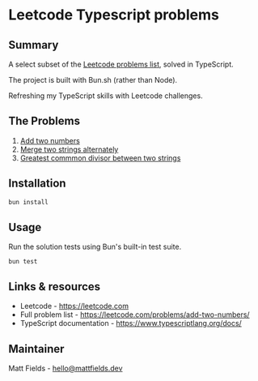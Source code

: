 # Leetcode Typescript problems

## Summary

A select subset of the [Leetcode problems list](https://leetcode.com/problemset/), solved in TypeScript.

The project is built with Bun.sh (rather than Node).

Refreshing my TypeScript skills with Leetcode challenges.

## The Problems

1. [Add two numbers](./add-two-numbers/add-two-numbers.md)
2. [Merge two strings alternately](./merge-strings-alternately/merge-strings-alternately.md)
3. [Greatest commmon divisor between two strings](./greatest-common-divisor-strings/description.md)

## Installation

```bash
bun install
```

## Usage

Run the solution tests using Bun's built-in test suite.

```
bun test

```

## Links & resources

- Leetcode - https://leetcode.com
- Full problem list - https://leetcode.com/problems/add-two-numbers/
- TypeScript documentation - https://www.typescriptlang.org/docs/

## Maintainer

Matt Fields - [hello@mattfields.dev](mailto:hello@mattfields.dev)
